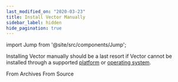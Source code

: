 ```yaml
---
last_modified_on: "2020-03-23"
title: Install Vector Manually
sidebar_label: hidden
hide_pagination: true
---
```


import Jump from '@site/src/components/Jump';

Installing Vector manually should be a last resort if Vector cannot be
installed through a supported [platform][docs.platforms] or
[operating system][docs.operating_systems].

<Jump to="/docs/setup/installation/manual/from-archives/">From Archives</Jump>
<Jump to="/docs/setup/installation/manual/from-source/">From Source</Jump>


[docs.operating_systems]: /docs/setup/installation/operating-systems/
[docs.platforms]: /docs/setup/installation/platforms/
